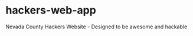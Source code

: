 hackers-web-app
===============

Nevada County Hackers Website - Designed to be awesome and hackable

